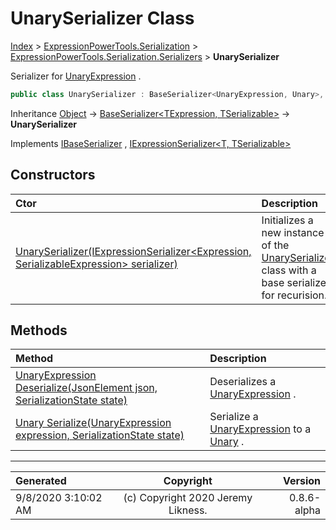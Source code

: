 ﻿# UnarySerializer Class

[Index](../index.md) > [ExpressionPowerTools.Serialization](ExpressionPowerTools.Serialization.a.md) > [ExpressionPowerTools.Serialization.Serializers](ExpressionPowerTools.Serialization.Serializers.n.md) > **UnarySerializer**

Serializer for [UnaryExpression](https://docs.microsoft.com/dotnet/api/system.linq.expressions.unaryexpression) .

```csharp
public class UnarySerializer : BaseSerializer<UnaryExpression, Unary>, IExpressionSerializer<UnaryExpression, Unary>, IBaseSerializer
```

Inheritance [Object](https://docs.microsoft.com/dotnet/api/system.object) → [BaseSerializer&lt;TExpression, TSerializable>](ExpressionPowerTools.Serialization.Serializers.BaseSerializer`2.cs.md) → **UnarySerializer**

Implements  [IBaseSerializer](ExpressionPowerTools.Serialization.Signatures.IBaseSerializer.i.md) ,  [IExpressionSerializer&lt;T, TSerializable>](ExpressionPowerTools.Serialization.Signatures.IExpressionSerializer`2.i.md) 

## Constructors

| Ctor | Description |
| :-- | :-- |
| [UnarySerializer(IExpressionSerializer&lt;Expression, SerializableExpression> serializer)](ExpressionPowerTools.Serialization.Serializers.UnarySerializer.ctor.md#unaryserializeriexpressionserializerexpression-serializableexpression-serializer) | Initializes a new instance of the [UnarySerializer](ExpressionPowerTools.Serialization.Serializers.UnarySerializer.cs.md) class with a            base serializer for recurision. |
## Methods

| Method | Description |
| :-- | :-- |
| [UnaryExpression Deserialize(JsonElement json, SerializationState state)](ExpressionPowerTools.Serialization.Serializers.UnarySerializer.Deserialize.m.md) | Deserializes a [UnaryExpression](https://docs.microsoft.com/dotnet/api/system.linq.expressions.unaryexpression) . |
| [Unary Serialize(UnaryExpression expression, SerializationState state)](ExpressionPowerTools.Serialization.Serializers.UnarySerializer.Serialize.m.md) | Serialize a [UnaryExpression](https://docs.microsoft.com/dotnet/api/system.linq.expressions.unaryexpression) to a [Unary](ExpressionPowerTools.Serialization.Serializers.Unary.cs.md) . |

---

| Generated | Copyright | Version |
| :-- | :-: | --: |
| 9/8/2020 3:10:02 AM | (c) Copyright 2020 Jeremy Likness. | 0.8.6-alpha |
